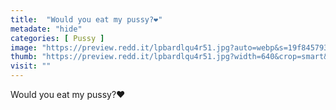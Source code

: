 ```yaml
---
title:  "Would you eat my pussy?❤️"
metadate: "hide"
categories: [ Pussy ]
image: "https://preview.redd.it/lpbardlqu4r51.jpg?auto=webp&s=19f845793e510cb0b9c178f8f6cd632824d75e6e"
thumb: "https://preview.redd.it/lpbardlqu4r51.jpg?width=640&crop=smart&auto=webp&s=7454e7b3b2a64488a728b9d177daa2de1ebf8eed"
visit: ""
---
```

Would you eat my pussy?❤️
